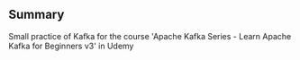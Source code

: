## Summary
Small practice of Kafka for the course 'Apache Kafka Series - Learn Apache Kafka for Beginners v3' in Udemy
